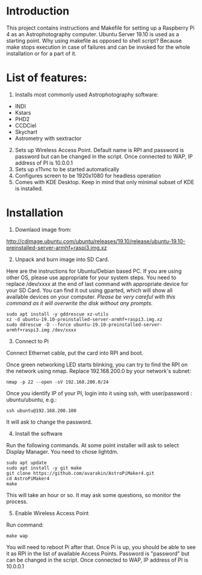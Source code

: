 # Introduction

This project contains instructions and Makefile for setting up a Raspberry Pi 4 as an Astrophotography computer.
Ubuntu Server 19.10 is used as a starting point.
Why using makefile as opposed to shell script? Because make stops execution in case of failures and can be invoked for the whole installation or for a part of it.

# List of features:
1. Installs most commonly used Astrophotography software:
* INDI
* Kstars
* PHD2
* CCDCiel
* Skychart
* Astrometry with sextractor
2. Sets up Wireless Access Point. Default name is RPI and password is password but can be changed in the script. Once connected to WAP,  IP address of PI is 10.0.0.1
3. Sets up x11vnc to be started automatically
4. Configures screen to be 1920x1080 for headless operation
5. Comes with KDE Desktop. Keep in mind that only minimal subset of KDE is installed. 

# Installation

1. Downlaod image from:

http://cdimage.ubuntu.com/ubuntu/releases/19.10/release/ubuntu-19.10-preinstalled-server-armhf+raspi3.img.xz


2. Unpack and burn image into SD Card.

Here are the instructions for Ubuntu/Debian based PC. If you are using other OS, please use appropriate for your system steps.
You need to replace /dev/xxxx at the end of last command with appropriate device for your SD Card. 
You can find it out using gparted, which will show all available devices on your computer.
*Please be very careful with this command as it will overwrite the disk without any prompts.*

```
sudo apt install -y gddrescue xz-utils
xz -d ubuntu-19.10-preinstalled-server-armhf+raspi3.img.xz
sudo ddrescue -D --force ubuntu-19.10-preinstalled-server-armhf+raspi3.img /dev/xxxx
```


3. Connect to Pi

Connect Ethernet cable, put the card into RPI and boot.

Once green networking LED starts blinking, you can try to find the RPI on the network using nmap.
Replace 192.168.200.0 by your network's subnet:

```
nmap -p 22 --open -sV 192.168.200.0/24
```


Once you identify IP of your PI,  login into it using ssh, with user/password : ubuntu/ubuntu, e.g.:

```
ssh ubuntu@192.168.200.100
```

It will ask to change the password.

4. Install the software

Run the following commands.
At some point installer will ask to select Display Manager. You need to chose lightdm.

```
sudo apt update
sudo apt install -y git make
git clone https://github.com/avarakin/AstroPiMaker4.git
cd AstroPiMaker4
make
```
This will take an hour or so. It may ask some questions, so monitor the process.


5. Enable Wireless Access Point

Run command:

```
make wap
```
You will need to reboot Pi after that.
Once Pi is up, you should be able to see it as RPI in the list of available Access Points. Password is "password" but can be changed in the script. Once connected to WAP,  IP address of PI is 10.0.0.1



